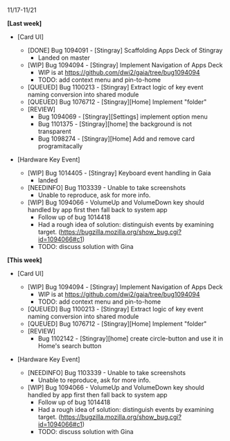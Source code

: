 11/17-11/21

**[Last week]**
* [Card UI]
  * [DONE] Bug 1094091 - [Stingray] Scaffolding Apps Deck of Stingray
    - Landed on master
  * [WIP] Bug 1094094 - [Stingray] Implement Navigation of Apps Deck
    - WIP is at https://github.com/dwi2/gaia/tree/bug1094094
    - TODO: add context menu and pin-to-home
  * [QUEUED] Bug 1100213 - [Stingray] Extract logic of key event naming conversion into shared module
  * [QUEUED] Bug 1076712 - [Stingray][Home] Implement "folder" 
  * [REVIEW] 
    - Bug 1094069 - [Stingray][Settings] implement option menu
    - Bug 1101375 - [Stingray][home] the background is not transparent 
    - Bug 1098274 - [Stingray][Home] Add and remove card programitacally

* [Hardware Key Event]
  * [WIP] Bug 1014405 - [Stingray] Keyboard event handling in Gaia
    - landed
  * [NEEDINFO] Bug 1103339 - Unable to take screenshots 
    - Unable to reproduce, ask for more info.
  * [WIP] Bug 1094066 - VolumeUp and VolumeDown key should handled by app first then fall back to system app
    * Follow up of bug 1014418
    * Had a rough idea of solution: distinguish events by examining target. (https://bugzilla.mozilla.org/show_bug.cgi?id=1094066#c1)
    * TODO: discuss solution with Gina
   
**[This week]**
* [Card UI]
  * [WIP] Bug 1094094 - [Stingray] Implement Navigation of Apps Deck
    - WIP is at https://github.com/dwi2/gaia/tree/bug1094094
    - TODO: add context menu and pin-to-home
  * [QUEUED] Bug 1100213 - [Stingray] Extract logic of key event naming conversion into shared module
  * [QUEUED] Bug 1076712 - [Stingray][Home] Implement "folder" 
  * [REVIEW]
    - Bug 1102142 - [Stingray][home] create circle-button and use it in Home's search button

* [Hardware Key Event]
  * [NEEDINFO] Bug 1103339 - Unable to take screenshots 
    - Unable to reproduce, ask for more info.
  * [WIP] Bug 1094066 - VolumeUp and VolumeDown key should handled by app first then fall back to system app
    * Follow up of bug 1014418
    * Had a rough idea of solution: distinguish events by examining target. (https://bugzilla.mozilla.org/show_bug.cgi?id=1094066#c1)
    * TODO: discuss solution with Gina

